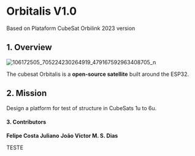 # Orbitalis V1.0
Based on Plataform CubeSat Orbilink 2023 version

## 1. Overview

![106172505_705224230264919_479167592963408705_n](https://github.com/FelipeJuliano/SagaSat-v2.0/assets/46896206/4ccad428-7edc-40d8-a310-01d6bb5e1204)

The cubesat Orbitalis is a **open-source satellite** built around the ESP32.

## 2. Mission

Design a platform for test of structure in CubeSats 1u to 6u.

#### 3. Contributors
**Felipe Costa Juliano**
**João Victor M. S. Dias**

TESTE
